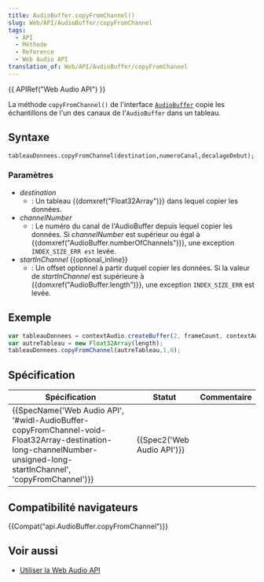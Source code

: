 ```yaml
---
title: AudioBuffer.copyFromChannel()
slug: Web/API/AudioBuffer/copyFromChannel
tags:
  - API
  - Méthode
  - Reference
  - Web Audio API
translation_of: Web/API/AudioBuffer/copyFromChannel
---
```

{{ APIRef("Web Audio API") }}

La méthode `copyFromChannel()` de l'interface [`AudioBuffer`](/fr/docs/Web/API/AudioBuffer) copie les échantillons de l'un des canaux de l'`AudioBuffer` dans un tableau.

## Syntaxe

    tableauDonnees.copyFromChannel(destination,numeroCanal,decalageDebut);

### Paramètres

- _destination_
  - : Un tableau {{domxref("Float32Array")}} dans lequel copier les données.
- _channelNumber_
  - : Le numéro du canal de l'AudioBuffer depuis lequel copier les données. Si *channelNumber* est supérieur ou égal à {{domxref("AudioBuffer.numberOfChannels")}}, une exception `INDEX_SIZE_ERR est` levée.
- _startInChannel_ {{optional_inline}}
  - : Un offset optionnel à partir duquel copier les données. Si la valeur de *startInChannel* est supérieure à {{domxref("AudioBuffer.length")}}, une exception `INDEX_SIZE_ERR` est levée.

## Exemple

```js
var tableauDonnees = contextAudio.createBuffer(2, frameCount, contextAudio.sampleRate);
var autreTableau = new Float32Array(length);
tableauDonnees.copyFromChannel(autreTableau,1,0);
```

## Spécification

| Spécification                                                                                                                                                                                                            | Statut                               | Commentaire |
| ------------------------------------------------------------------------------------------------------------------------------------------------------------------------------------------------------------------------ | ------------------------------------ | ----------- |
| {{SpecName('Web Audio API', '#widl-AudioBuffer-copyFromChannel-void-Float32Array-destination-long-channelNumber-unsigned-long-startInChannel', 'copyFromChannel')}} | {{Spec2('Web Audio API')}} |             |

## Compatibilité navigateurs

{{Compat("api.AudioBuffer.copyFromChannel")}}

## Voir aussi

- [Utiliser la Web Audio API](/fr/docs/Web/API/Web_Audio_API/Using_Web_Audio_API)
